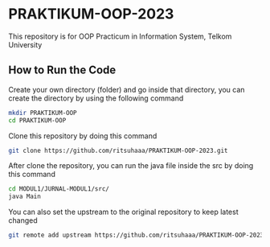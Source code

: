 # PRAKTIKUM-OOP-2023
This repository is for OOP Practicum in Information System, Telkom University

## How to Run the Code
Create your own directory (folder) and go inside that directory, you can create the directory by using the following command
```bash
mkdir PRAKTIKUM-OOP
cd PRAKTIKUM-OOP
```

Clone this repository by doing this command
```bash
git clone https://github.com/ritsuhaaa/PRAKTIKUM-OOP-2023.git
```

After clone the repository, you can run the java file inside the src by doing this command
```bash
cd MODUL1/JURNAL-MODUL1/src/
java Main
```

You can also set the upstream to the original repository to keep latest changed
```bash
git remote add upstream https://github.com/ritsuhaaa/PRAKTIKUM-OOP-2023.git

```
